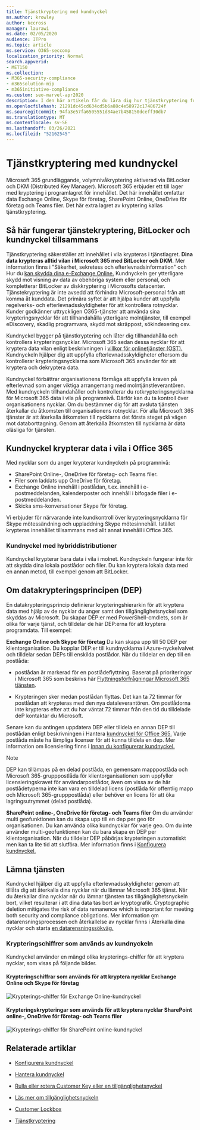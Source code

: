 ```yaml
---
title: Tjänstkryptering med kundnyckel
ms.author: krowley
author: kccross
manager: laurawi
ms.date: 02/05/2020
audience: ITPro
ms.topic: article
ms.service: O365-seccomp
localization_priority: Normal
search.appverid:
- MET150
ms.collection:
- M365-security-compliance
- m365solution-mip
- m365initiative-compliance
ms.custom: seo-marvel-apr2020
description: I den här artikeln får du lära dig hur tjänstkryptering fungerar med kundnyckeln i Microsoft 365.
ms.openlocfilehash: 21291dc45cd634cd5b6a88c4e58972c17486724f
ms.sourcegitcommit: 94fa3e57fa6505551d84ae7b458150dceff30db7
ms.translationtype: MT
ms.contentlocale: sv-SE
ms.lasthandoff: 03/26/2021
ms.locfileid: "52162545"
---
```

# <a name="service-encryption-with-customer-key"></a>Tjänstkryptering med kundnyckel

Microsoft 365 grundläggande, volymnivåkryptering aktiverad via BitLocker och DKM (Distributed Key Manager). Microsoft 365 erbjuder ett till lager med kryptering i programlagret för innehållet. Det här innehållet omfattar data Exchange Online, Skype för företag, SharePoint Online, OneDrive för företag och Teams filer. Det här extra lagret av kryptering kallas tjänstkryptering.

## <a name="how-service-encryption-bitlocker-and-customer-key-work-together"></a>Så här fungerar tjänstekryptering, BitLocker och kundnyckel tillsammans

Tjänstkryptering säkerställer att innehållet i vila krypteras i tjänstlagret. **Dina data krypteras alltid vilan i Microsoft 365 med BitLocker och DKM.** Mer information finns i "Säkerhet, sekretess och efterlevnadsinformation" och Hur du [kan skydda dina e-Exchange Online.](exchange-online-secures-email-secrets.md) Kundnyckeln ger ytterligare skydd mot visning av data av obehöriga system eller personal, och kompletterar BitLocker av diskkryptering i Microsofts datacenter. Tjänstekryptering är inte avsedd att förhindra Microsoft-personal från att komma åt kunddata. Det primära syftet är att hjälpa kunder att uppfylla regelverks- och efterlevnadsskyldigheter för att kontrollera rotnycklar. Kunder godkänner uttryckligen O365-tjänster att använda sina krypteringsnycklar för att tillhandahålla ytterligare molntjänster, till exempel eDiscovery, skadlig programvara, skydd mot skräppost, sökindexering osv.

Kundnyckel bygger på tjänstkryptering och låter dig tillhandahålla och kontrollera krypteringsnycklar. Microsoft 365 sedan dessa nycklar för att kryptera data vilan enligt beskrivningen i [villkor för onlinetjänster (OST).](https://www.microsoft.com/licensing/product-licensing/products.aspx) Kundnyckeln hjälper dig att uppfylla efterlevnadsskyldigheter eftersom du kontrollerar krypteringsnycklarna som Microsoft 365 använder för att kryptera och dekryptera data.
  
Kundnyckel förbättrar organisationens förmåga att uppfylla kraven på efterlevnad som anger viktiga arrangemang med molntjänstleverantören. Med kundnyckeln tillhandahåller och kontrollerar du rotkrypteringsnycklarna för Microsoft 365 data i vila på programnivå. Därför kan du ta kontroll över organisationens nycklar. Om du bestämmer dig för att avsluta tjänsten återkallar du åtkomsten till organisationens rotnycklar. För alla Microsoft 365 tjänster är att återkalla åtkomsten till nycklarna det första steget på vägen mot databorttagning. Genom att återkalla åtkomsten till nycklarna är data oläsliga för tjänsten.

## <a name="customer-key-encrypts-data-at-rest-in-office-365"></a>Kundnyckel krypterar data i vila i Office 365

Med nycklar som du anger krypterar kundnyckeln på programnivå:

- SharePoint Online-, OneDrive för företag- och Teams filer.
- Filer som laddats upp OneDrive för företag.
- Exchange Online innehåll i postlådan, t.ex. innehåll i e-postmeddelanden, kalenderposter och innehåll i bifogade filer i e-postmeddelanden.
- Skicka sms-konversationer Skype för företag.

Vi erbjuder för närvarande inte kundkontroll över krypteringsnycklarna för Skype mötessändning och uppladdning Skype mötesinnehåll. Istället krypteras innehållet tillsammans med allt annat innehåll i Office 365.

### <a name="customer-key-with-hybrid-deployments"></a>Kundnyckel med hybriddistributioner

Kundnyckel krypterar bara data i vila i molnet. Kundnyckeln fungerar inte för att skydda dina lokala postlådor och filer. Du kan kryptera lokala data med en annan metod, till exempel genom att BitLocker.

## <a name="about-the-data-encryption-policy-dep"></a>Om datakrypteringsprincipen (DEP)

En datakrypteringsprincip definierar krypteringshierarkin för att kryptera data med hjälp av de nycklar du anger samt den tillgänglighetsnyckel som skyddas av Microsoft. Du skapar DEP:er med PowerShell-cmdlets, som är olika för varje tjänst, och tilldelar de här DEP:erna för att kryptera programdata. Till exempel:

**Exchange Online och Skype för företag** Du kan skapa upp till 50 DEP per klientorganisation. Du kopplar DEP:er till kundnycklarna i Azure-nyckelvalvet och tilldelar sedan DEPs till enskilda postlådor. När du tilldelar en dep till en postlåda:

- postlådan är markerad för en postlådeflyttning. Baserat på prioriteringar i Microsoft 365 som beskrivs här [Flyttningsförfrågningar Microsoft 365 tjänsten](/exchange/mailbox-migration/office-365-migration-best-practices#move-requests-in-the-office-365-service).

- Krypteringen sker medan postlådan flyttas. Det kan ta 72 timmar för postlådan att krypteras med den nya dataleverantören. Om postlådorna inte krypteras efter att du har väntat 72 timmar från den tid du tilldelade deP kontaktar du Microsoft.

Senare kan du antingen uppdatera DEP eller tilldela en annan DEP till postlådan enligt beskrivningen i Hantera [kundnyckel för Office 365.](customer-key-manage.md) Varje postlåda måste ha lämpliga licenser för att kunna tilldela en dep. Mer information om licensiering finns i [Innan du konfigurerar kundnyckel.](customer-key-set-up.md#before-you-set-up-customer-key)

> [!NOTE]
> DEP kan tillämpas på en delad postlåda, en gemensam mapppostlåda och Microsoft 365-grupppostlåda för klientorganisationen som uppfyller licensieringskravet för användarpostlådor, även om vissa av de här postlådetyperna inte kan vara en tilldelad licens (postlåda för offentlig mapp och Microsoft 365-grupppostlåda) eller behöver en licens för att öka lagringsutrymmet (delad postlåda).

**SharePoint online-, OneDrive för företag- och Teams filer** Om du använder multi geofunktionen kan du skapa upp till en dep per geo för organisationen. Du kan använda olika kundnycklar för varje geo. Om du inte använder multi-geofunktionen kan du bara skapa en DEP per klientorganisation. När du tilldelar DEP påbörjas krypteringen automatiskt men kan ta lite tid att slutföra. Mer information finns i [Konfigurera kundnyckel.](customer-key-set-up.md)

## <a name="leaving-the-service"></a>Lämna tjänsten

Kundnyckel hjälper dig att uppfylla efterlevnadsskyldigheter genom att tillåta dig att återkalla dina nycklar när du lämnar Microsoft 365 tjänst. När du återkallar dina nycklar när du lämnar tjänsten tas tillgänglighetsnyckeln bort, vilket resulterar i att dina data tas bort av kryptografik. Cryptographic deletion mitigates the risk of data remanence which is important for meeting both security and compliance obligations. Mer information om datarensningsprocessen och återkallelse av nycklar finns i Återkalla dina nycklar och starta [en datarensningssökväg.](customer-key-manage.md#revoke-your-keys-and-start-the-data-purge-path-process)

### <a name="encryption-ciphers-used-by-customer-key"></a>Krypteringschiffrer som används av kundnyckeln

Kundnyckel använder en mängd olika krypterings-chiffer för att kryptera nycklar, som visas på följande bilder.

#### <a name="encryption-ciphers-used-to-encrypt-keys-for-exchange-online-and-skype-for-business"></a>Krypteringschiffrar som används för att kryptera nycklar Exchange Online och Skype för företag

![Krypterings-chiffer för Exchange Online-kundnyckel](../media/customerkeyencryptionhierarchiesexchangeskype.png)

#### <a name="encryption-ciphers-used-to-encrypt-keys-for-sharepoint-online-onedrive-for-business-and-teams-files"></a>Krypteringskrypteringar som används för att kryptera nycklar SharePoint online-, OneDrive för företag- och Teams filer

![Krypterings-chiffer för SharePoint online-kundnyckel](../media/customerkeyencryptionhierarchiessharepointonedriveteamsfiles.png)

## <a name="related-articles"></a>Relaterade artiklar

- [Konfigurera kundnyckel](customer-key-set-up.md)

- [Hantera kundnyckel](customer-key-manage.md)

- [Rulla eller rotera Customer Key eller en tillgänglighetsnyckel](customer-key-availability-key-roll.md)

- [Läs mer om tillgänglighetsnyckeln](customer-key-availability-key-understand.md)

- [Customer Lockbox](customer-lockbox-requests.md)

- [Tjänstkryptering](office-365-service-encryption.md)
